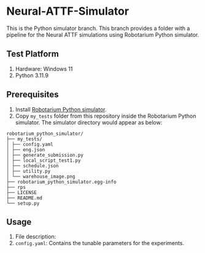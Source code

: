 # Neural-ATTF-Simulator
This is the Python simulator branch. This branch provides a folder with a pipeline for the Neural ATTF simulations using Robotarium Python simulator.

## Test Platform
1. Hardware: Windows 11
2. Python 3.11.9

## Prerequisites
1. Install [Robotarium Python simulator](https://github.com/robotarium/robotarium_python_simulator).
2. Copy `my_tests` folder from this repository inside the Robotarium Python simulator. The simulator directory would appear as below:
  ```
  robotarium_python_simulator/
  ├── my_tests/
  │ ├── config.yaml
  │ ├── eng.json
  │ ├── generate_submission.py
  │ ├── local_script_test1.py
  │ ├── schedule.json
  │ ├── utility.py
  │ └── warehouse_image.png
  ├── robotarium_python_simulator.egg-info
  ├── rps
  ├── LICENSE
  ├── README.md
  └── setup.py
  ```

## Usage
1. File description:
  1. `config.yaml`: Contains the tunable parameters for the experiments.
